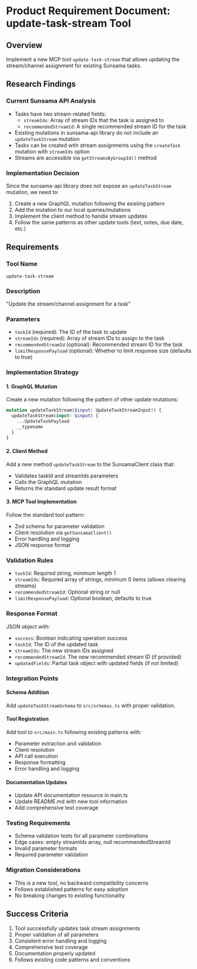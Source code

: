# Product Requirement Document: update-task-stream Tool

## Overview
Implement a new MCP tool `update-task-stream` that allows updating the stream/channel assignment for existing Sunsama tasks.

## Research Findings

### Current Sunsama API Analysis
- Tasks have two stream-related fields:
  - `streamIds`: Array of stream IDs that the task is assigned to
  - `recommendedStreamId`: A single recommended stream ID for the task
- Existing mutations in sunsama-api library do not include an `updateTaskStream` mutation
- Tasks can be created with stream assignments using the `createTask` mutation with `streamIds` option
- Streams are accessible via `getStreamsByGroupId()` method

### Implementation Decision
Since the sunsama-api library does not expose an `updateTaskStream` mutation, we need to:
1. Create a new GraphQL mutation following the existing pattern
2. Add the mutation to our local queries/mutations
3. Implement the client method to handle stream updates
4. Follow the same patterns as other update tools (text, notes, due date, etc.)

## Requirements

### Tool Name
`update-task-stream`

### Description
"Update the stream/channel assignment for a task"

### Parameters
- `taskId` (required): The ID of the task to update
- `streamIds` (required): Array of stream IDs to assign to the task
- `recommendedStreamId` (optional): Recommended stream ID for the task
- `limitResponsePayload` (optional): Whether to limit response size (defaults to true)

### Implementation Strategy

#### 1. GraphQL Mutation
Create a new mutation following the pattern of other update mutations:
```graphql
mutation updateTaskStream($input: UpdateTaskStreamInput!) {
  updateTaskStream(input: $input) {
    ...UpdateTaskPayload
    __typename
  }
}
```

#### 2. Client Method
Add a new method `updateTaskStream` to the SunsamaClient class that:
- Validates taskId and streamIds parameters
- Calls the GraphQL mutation
- Returns the standard update result format

#### 3. MCP Tool Implementation
Follow the standard tool pattern:
- Zod schema for parameter validation
- Client resolution via `getSunsamaClient()`
- Error handling and logging
- JSON response format

### Validation Rules
- `taskId`: Required string, minimum length 1
- `streamIds`: Required array of strings, minimum 0 items (allows clearing streams)
- `recommendedStreamId`: Optional string or null
- `limitResponsePayload`: Optional boolean, defaults to true

### Response Format
JSON object with:
- `success`: Boolean indicating operation success
- `taskId`: The ID of the updated task
- `streamIds`: The new stream IDs assigned
- `recommendedStreamId`: The new recommended stream ID (if provided)
- `updatedFields`: Partial task object with updated fields (if not limited)

### Integration Points

#### Schema Addition
Add `updateTaskStreamSchema` to `src/schemas.ts` with proper validation.

#### Tool Registration
Add tool to `src/main.ts` following existing patterns with:
- Parameter extraction and validation
- Client resolution
- API call execution
- Response formatting
- Error handling and logging

#### Documentation Updates
- Update API documentation resource in main.ts
- Update README.md with new tool information
- Add comprehensive test coverage

### Testing Requirements
- Schema validation tests for all parameter combinations
- Edge cases: empty streamIds array, null recommendedStreamId
- Invalid parameter formats
- Required parameter validation

### Migration Considerations
- This is a new tool, no backward compatibility concerns
- Follows established patterns for easy adoption
- No breaking changes to existing functionality

## Success Criteria
1. Tool successfully updates task stream assignments
2. Proper validation of all parameters
3. Consistent error handling and logging
4. Comprehensive test coverage
5. Documentation properly updated
6. Follows existing code patterns and conventions
